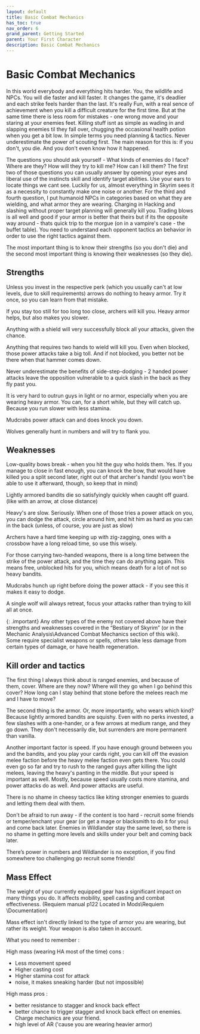 ```yaml
---
layout: default
title: Basic Combat Mechanics
has_toc: true
nav_order: 6
grand_parent: Getting Started
parent: Your First Character
description: Basic Combat Mechanics
---
```



# Basic Combat Mechanics

In this world everybody and everything hits harder. You, the wildlife and NPCs. You will die faster and kill faster. It changes the game, it's deadlier and each strike feels harder than the last. It's really Fun, with a real sence of achievement when you kill a difficult creature for the first time. But at the same time there is less room for mistakes - one wrong move and your staring at your enemies feet. Killing stuff isnt as simple as wading in and slapping enemies til they fall over, chugging the occasional health potion when you get a bit low. In simple terms you need planning & tactics. Never underestimate the power of scouting first. The main reason for this is: if you don't, you die. And you don't even know how it happened.

The questions you should ask yourself - What kinds of enemies do I face? Where are they? How will they try to kill me? How can I kill them? The first two of those questions you can usually answer by opening your eyes and liberal use of the instincts skill and identify target abilities. Use your ears to locate things we cant see. Luckily for us, almost everything in Skyrim sees it as a necessity to constantly make one noise or another. For the third and fourth question, I put humanoid NPCs in categories based on what they are wielding, and what armor they are wearing. Charging in Hacking and slashing without proper target planning will generally kill you. Trading blows is all well and good if your armor is better that theirs but if its the opposite way around - thats quick trip to the morgue (on in a vampire's case - the buffet table). You need to understand each opponent tactics an behavior in order to use the right tactics against them.

The most important thing is to know their strengths (so you don't die) and the second most important thing is knowing their weaknesses (so they die).

## Strengths

Unless you invest in the respective perk (which you usually can't at low levels, due to skill requirements) arrows do nothing to heavy armor. Try it once, so you can learn from that mistake.

If you stay too still for too long too close, archers will kill you. Heavy armor helps, but also makes you slower.

Anything with a shield will very successfully block all your attacks, given the chance.

Anything that requires two hands to wield will kill you. Even when blocked, those power attacks take a big toll. And if not blocked, you better not be there when that hammer comes down.

Never underestimate the benefits of side-step-dodging - 2 handed power attacks leave the opposition vulnerable to a quick slash in the back as they fly past you.

It is very hard to outrun guys in light or no armor, especially when you are wearing heavy armor. You can, for a short while, but they will catch up. Because you run slower with less stamina.

Mudcrabs power attack can and does knock you down.

Wolves generally hunt in numbers and will try to flank you. 

## Weaknesses
Low-quality bows break - when you hit the guy who holds them. Yes. If you manage to close in fast enough, you can knock the bow, that would have killed you a split second later, right out of that archer's hands! (you won't be able to use it afterward, though, so keep that in mind)

Lightly armored bandits die so satisfyingly quickly when caught off guard. (like with an arrow, at close distance)

Heavy's are slow. Seriously. When one of those tries a power attack on you, you can dodge the attack, circle around him, and hit him as hard as you can in the back (unless, of course, you are just as slow)

Archers have a hard time keeping up with zig-zagging, ones with a crossbow have a long reload time, so use this wisely.

For those carrying two-handed weapons, there is a long time between the strike of the power attack, and the time they can do anything again. This means free, unblocked hits for you, which means death for a lot of not so heavy bandits.

Mudcrabs hunch up right before doing the power attack - if you see this it makes it easy to dodge.

A single wolf will always retreat, focus your attacks rather than trying to kill all at once.

{: .important}
Any other types of the enemy not covered above have their strengths and weaknesses covered in the “Bestiary of Skyrim” (or in the Mechanic Analysis\Advanced Combat Mechanics section of this wiki). Some require specialist weapons or spells, others take less damage from certain types of damage, or have health regeneration.  
 
## Kill order and tactics
The first thing I always think about is ranged enemies, and because of them, cover. Where are they now? Where will they go when I go behind this cover? How long can I stay behind that stone before the melees reach me and I have to move?

The second thing is the armor. Or, more importantly, who wears which kind? Because lightly armored bandits are squishy. Even with no perks invested, a few slashes with a one-hander, or a few arrows at medium range, and they go down. They don't necessarily die, but surrenders are more permanent than vanilla.

Another important factor is speed. If you have enough ground between you and the bandits, and you play your cards right, you can kill off the evasion melee faction before the heavy melee faction even gets there. You could even go so far and try to rush to the ranged guys after killing the light melees, leaving the heavy's panting in the middle. But your speed is important as well. Mostly, because speed usually costs more stamina, and power attacks do as well. And power attacks are useful.

There is no shame in cheesy tactics like kiting stronger enemies to guards and letting them deal with them.

Don't be afraid to run away - if the content is too hard - recruit some friends or temper/enchant your gear (or get a mage or blacksmith to do it for you) and come back later. Enemies in Wildlander stay the same level, so there is no shame in getting more levels and skills under your belt and coming back later. 

There’s power in numbers and Wildlander is no exception, if you find somewhere too challenging go recruit some friends!

## Mass Effect

The weight of your currently equipped gear has a significant impact on many things you do. It affects mobility, spell casting and combat effectiveness. (Requiem manual p122 Located in Mods\Requiem \Documentation)

Mass effect isn't directly linked to the type of armor you are wearing, but rather its weight. Your weapon is also taken in account. 

What you need to remember :

High mass (wearing HA most of the time) cons :
* Less movement speed
* Higher casting cost
* Higher stamina cost for attack
* noise, it makes sneaking harder (but not impossible)

High mass pros :
* better resistance to stagger and knock back effect
* better chance to trigger stagger and knock back effect on enemies. Charge mechanics are your friend.
* high level of AR ('cause you are wearing heavier armor)
